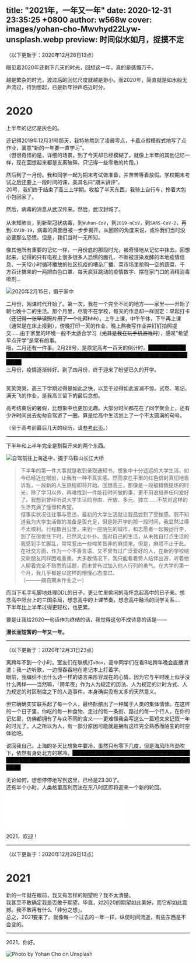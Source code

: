 title: "2021年，一年又一年"
date: 2020-12-31 23:35:25 +0800
author: w568w
cover: images/yohan-cho-Mwvhyd22Lyw-unsplash.webp
preview: 时间似水如月，捉摸不定
---

（以下更新于：2020年12月26日13点）  

眼见着2020年还剩下几天的时光，回想这一年，真的是感慨万千。  
  
越是繁杂的时光，渡过后的回忆尺度就越是渺小。而2020年，简直就是如水般无声流过，待到想起，已是新年钟声临近时分。  

# 2020 
上半年的记忆是灰色的。  
  
还记得2019年12月31号那天，我特地熬到了凌晨零点，卡着点假模假式地写了点作业，寓意“新的一年要一直学习”。  
（但很奇怪的是，详细的场景，到了今天却已经模糊了。就像上半年的其他记忆一样，现在回想起来都是支离破碎。只记得一些零散的片段。）  
  
  
然后到了一月份。我和同学一起为期末考试做准备，并苦苦等着放假。学校期末考试之后还要上一段时间的课，美其名曰“期末讲评”。  
20号，我们终于结束了高三上学期。收拾了半天东西，我骑上自行车，拎着大包小包回家了。  
  
然后，病毒的消息从武汉传来。然后，武汉封城了。  
</br>
从未知肺炎，到新型冠状病毒，到`Wuhan-CoV`，到`2019-nCoV`，到`SARS-CoV-2`，再到`COVID-19`，病毒的真面目被一步步揭开。从回顾的角度来说，或许我们当时没必要那么恐慌。但是，我们当时一无所知。  
  
像其他所有重要的记忆一样，一月份底的那段时光，被奇怪地从记忆中抹去。回想起来，记得的只有电视上很多很多人恐慌的面孔、不断被渲染发酵的本地疫情信息、一天12小时循环播放的社区抗疫的嘈杂广播、菜市场里抢购一空的蔬菜、千方百计搞来的一两把白色口罩、每天疯狂跳动的疫情数字、摆在家门口的酒精消毒喷剂...  
  
![2020年2月15日，摄于家中](images/winter-house.jpg)

二月份，网课时代开始了。第一次，我在一个完全不同的地方——家里——开始了朝七晚十二的生活。那个月里，尽管不在学校，每天的作息却一样固定：早起打卡（~~还记得一张早读照片用了一个礼拜hhh~~），上午上课，中午午休，下午再上课（通常是在床上报到），傍晚打印一天的作业，晚上熬夜写作业并钉钉拍照提交......由于家里的环境一般不太适合学习（~~尤其是我在玩手机游戏时~~），感叹“希望早点开学”是常有的事。  
哦，二月还有一件事。2月28号，是原定高考一百天的倒计时。<span style="background-color:black">(为什么要刮开？你很懂诶) 具体来说，是和同学一起做了一个百日誓师视频...往事不堪回首，休提为妙。</span>   
三月份，疫情逐渐转好。到了四月份，终于迎来了盼望已久的开学。   
</br>

笑笑哭哭，高三下学期过得是如此之快，以至于过得如此波澜不惊。试卷、笔记、满天飞的作业，是我高三留下的最后念想。  

高考结束后的暑假，比想象中也更加无趣。大部分时间都花在了同学聚会上，还有少许时间出去匆匆自驾游了一圈，算是给高中生活划上了一个不太圆满的句号。  
    
（至于高考前最后几天的经历，请[参考此页](before-ncee.html)。）

---

下半年和上半年完全是割裂开来的两个东西。    
  
![自驾前往上海途中，摄于马鞍山长江大桥](images/bridge.webp)   

> 	下半年的第一件大事就是收到录取通知书。想象中十分遥远的大学生活，如今已经近在眼前，让我有一种不真实感。然而拿在手里的红色信封真切地告诉我，一段新的人生旅程即将开始。回想高三，那像是一段被精致提炼的时光，除了学习以外，再难找到一件能花时间做的事，更不用说培养任何爱好了。我想到曾经听说大学生活的自由、开放、多元、独立……不禁对这样的生活充满了憧憬和希望。  
> 但事实状况往往事与愿违，最初的大学生活就让我品尝到了受挫感。我不知道我为大学生活做的准备是否充足，但是刚开学的那一段时间，我显然过得不太顺利。行程数百公里，来到一座陌生的城市，和志愿者一起搬运行李，到了在宿舍住下时，已然风尘仆仆。面对自己的生活，从未独自打点生活的我感到手忙脚乱，常常惹出一些啼笑皆非的麻烦来。但是，麻烦不止于此。在社交方面，作为一个不善言语、又不曾有过广泛爱好的人，在新的学校结交新朋友同样困难重重。大多数情况下，我只能看着旁人结伴出游，听着他人聊着完全不熟悉的话题，而未曾有过加入他人行列的勇气。在大学的第一个月，我几乎都是以这样的懵懂心态度过。  
> （———摘自期末作业之一）

而当下毛手毛脚地处理DDL的日子，更让忙里偷闲的我怀念起高中的日子来。想念高中阳台上的三国杀局，想念高中的上课节奏，想念高中融洽的同学关系....  
下半年比上半年过得更轻松，也更累。


要是让我给2020一句话作为终结的话，我觉得这句不成诗意的话是——  
  
**漫长而短暂的一年又一年。**

---  
（以下更新于：2020年12月31日23点）  
  
离跨年不到一个小时。室友们在联机打`xBox`，高中同学们在看B站跨年晚会直播消遣；我一边听歌，一边慢吞吞地在笔记本上打着字。  
眼前，我编织不出什么诗一样的语言来形容现在的心情，因为它与平时晚上似乎没什么两样——当然嘛，「跨年夜」作为人为规定的历法、人为规定的计时方式、人为规定的时区制度之下的人造事件，本身确实没有太多的天然意义。  
  
但它确确实实联系起了每一个人，最终酝酿出了一种属于人类的集体情愫。在这样的一个日子里，你吃的每一种食物、走过的每一条街、路过的每一个行人，在你的记忆里，仿佛都拥有了与众不同的含义——更难怪我会写这么一篇短文来记叙一年的时光了。人之所以为人，有一部分原因可能就是拥有这样完全熟悉而陌生的时空体验吧。  
  
说回我自己。上海的冬天比想象中要冷，虽然只有零下几度，但是海风阵阵劲吹下，依然有身处北方的寒冷。<span style="background-color:black">在这样的天气里，想扫除困意而静下心来复习也是一件困难的事。事实上，面对期末只有十几天的事实，我确认自己还没有做好充足的准备...</span>  
  
无论如何，想想停停地写到这里，已经是23:30了。  
还有半个小时，人类格里高利历法在东八时区即将迎来一个新的轮回。   

<iframe frameborder="no" border="0" marginwidth="0" marginheight="0" width=330 height=86 src="//music.163.com/outchain/player?type=2&id=434902428&auto=0&height=66"></iframe>  

2021，欢迎！

---
（以下更新于：2020年12月26日13点）

# 2021
新的一年就在眼前，我又有怎样的期望呢？我不太清楚。  
我甚至不敢确定我是否敢于期望。毕竟，对2020的期望如此美好，而它却如此震撼。我不敢再有什么「非分之想」。  
总之，2021要来了。就像每一个过去的一年一样，纵使时间流逝，有些东西是不会变的。  

  ---
2021，你好。  

![Photo by Yohan Cho on Unsplash](images/yohan-cho-Mwvhyd22Lyw-unsplash.webp)